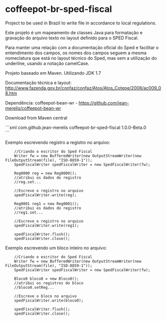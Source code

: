 coffeepot-br-sped-fiscal
========================

Project to be used in Brazil to write file in accordance to local regulations.

Este projeto é um mapeamento de classes Java para formatação e gravação do arquivo texto no layout definido para o SPED Fiscal.

Para manter uma relação com a documentação oficial do Sped e facilitar o entendimento dos campos, os nomes dos campos seguem a mesma nomeclatura que está no layout técnico do Sped, mas sem a utilização do underline, usando a notação camelCase.

Projeto baseado em Maven. Utilizando JDK 1.7

Documentação técnica e layout:
  http://www.fazenda.gov.br/confaz/confaz/Atos/Atos_Cotepe/2008/ac009_08.htm

Dependência: coffeepot-bean-wr -
	https://github.com/jean-merelis/coffeepot-bean-wr

Download from Maven central

´´´xml
        <dependency>
            <groupId>com.github.jean-merelis</groupId>
            <artifactId>coffeepot-br-sped-fiscal</artifactId>
            <version>1.0.0-Beta.0</version>            
        </dependency> 
´´´

Exemplo escrevendo registro a registro no arquivo:

		//Criando o escritor do Sped Fiscal
		Writer fw = new BufferedWriter(new OutputStreamWriter(new FileOutputStream(file), "ISO-8859-1"));
		SpedFiscalWriter spedFiscalWriter = new SpedFiscalWriter(fw);

		Reg0000 reg = new Reg0000();
		//atribui os dados do registro
		//reg.set...

		//Escreve o registro no arquivo
        spedFiscalWriter.write(reg);

		Reg0001 reg1 = new Reg0001();
		//atribui os dados do registro
		//reg1.set...

		//Escreve o registro no arquivo
        spedFiscalWriter.write(reg1);

		spedFiscalWriter.flush();
        spedFiscalWriter.close();

Exemplo escrevendo um bloco inteiro no arquivo:

		//Criando o escritor do Sped Fiscal
		Writer fw = new BufferedWriter(new OutputStreamWriter(new FileOutputStream(file), "ISO-8859-1"));
		SpedFiscalWriter spedFiscalWriter = new SpedFiscalWriter(fw);

		Bloco0 bloco0 = new Bloco0();
		//atribui os registros do bloco
		//bloco0.setReg...

		//Escreve o bloco no arquivo
        spedFiscalWriter.write(bloco0);
 
		spedFiscalWriter.flush();
        spedFiscalWriter.close();
